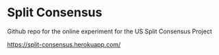 # Split Consensus
Github repo for the online experiment for the US Split Consensus Project

https://split-consensus.herokuapp.com/
